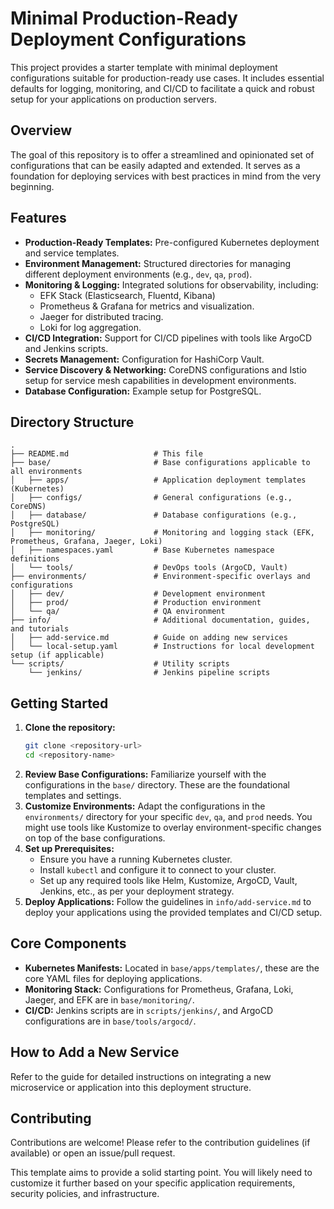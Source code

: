 # Minimal Production-Ready Deployment Configurations

This project provides a starter template with minimal deployment configurations suitable for production-ready use cases. It includes essential defaults for logging, monitoring, and CI/CD to facilitate a quick and robust setup for your applications on production servers.

## Overview

The goal of this repository is to offer a streamlined and opinionated set of configurations that can be easily adapted and extended. It serves as a foundation for deploying services with best practices in mind from the very beginning.

## Features

*   **Production-Ready Templates:** Pre-configured Kubernetes deployment and service templates.
*   **Environment Management:** Structured directories for managing different deployment environments (e.g., `dev`, `qa`, `prod`).
*   **Monitoring & Logging:** Integrated solutions for observability, including:
    *   EFK Stack (Elasticsearch, Fluentd, Kibana)
    *   Prometheus & Grafana for metrics and visualization.
    *   Jaeger for distributed tracing.
    *   Loki for log aggregation.
*   **CI/CD Integration:** Support for CI/CD pipelines with tools like ArgoCD and Jenkins scripts.
*   **Secrets Management:** Configuration for HashiCorp Vault.
*   **Service Discovery & Networking:** CoreDNS configurations and Istio setup for service mesh capabilities in development environments.
*   **Database Configuration:** Example setup for PostgreSQL.

## Directory Structure

```
.
├── README.md                   # This file
├── base/                       # Base configurations applicable to all environments
│   ├── apps/                   # Application deployment templates (Kubernetes)
│   ├── configs/                # General configurations (e.g., CoreDNS)
│   ├── database/               # Database configurations (e.g., PostgreSQL)
│   ├── monitoring/             # Monitoring and logging stack (EFK, Prometheus, Grafana, Jaeger, Loki)
│   ├── namespaces.yaml         # Base Kubernetes namespace definitions
│   └── tools/                  # DevOps tools (ArgoCD, Vault)
├── environments/               # Environment-specific overlays and configurations
│   ├── dev/                    # Development environment
│   ├── prod/                   # Production environment
│   └── qa/                     # QA environment
├── info/                       # Additional documentation, guides, and tutorials
│   ├── add-service.md          # Guide on adding new services
│   └── local-setup.yaml        # Instructions for local development setup (if applicable)
└── scripts/                    # Utility scripts
    └── jenkins/                # Jenkins pipeline scripts
```

## Getting Started

1.  **Clone the repository:**
    ```bash
    git clone <repository-url>
    cd <repository-name>
    ```
2.  **Review Base Configurations:** Familiarize yourself with the configurations in the `base/` directory. These are the foundational templates and settings.
3.  **Customize Environments:** Adapt the configurations in the `environments/` directory for your specific `dev`, `qa`, and `prod` needs. You might use tools like Kustomize to overlay environment-specific changes on top of the base configurations.
4.  **Set up Prerequisites:**
    *   Ensure you have a running Kubernetes cluster.
    *   Install `kubectl` and configure it to connect to your cluster.
    *   Set up any required tools like Helm, Kustomize, ArgoCD, Vault, Jenkins, etc., as per your deployment strategy.
5.  **Deploy Applications:** Follow the guidelines in `info/add-service.md` to deploy your applications using the provided templates and CI/CD setup.

## Core Components

*   **Kubernetes Manifests:** Located in `base/apps/templates/`, these are the core YAML files for deploying applications.
*   **Monitoring Stack:** Configurations for Prometheus, Grafana, Loki, Jaeger, and EFK are in `base/monitoring/`.
*   **CI/CD:** Jenkins scripts are in `scripts/jenkins/`, and ArgoCD configurations are in `base/tools/argocd/`.

## How to Add a New Service

Refer to the <mcfile name="add-service.md" path="/Users/arsenkipachu/Desktop/Projects/univ/devops/info/add-service.md"></mcfile> guide for detailed instructions on integrating a new microservice or application into this deployment structure.

## Contributing

Contributions are welcome! Please refer to the contribution guidelines (if available) or open an issue/pull request.

This template aims to provide a solid starting point. You will likely need to customize it further based on your specific application requirements, security policies, and infrastructure.